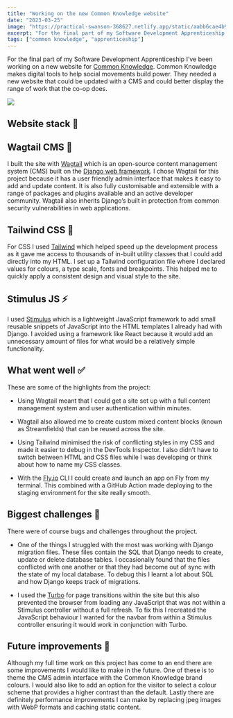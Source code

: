```yaml
---
title: "Working on the new Common Knowledge website"
date: "2023-03-25"
image: "https://practical-swanson-368627.netlify.app/static/aabb6cae4b95950fe113a900eef60600/aa440/CK-website.png"
excerpt: "For the final part of my Software Development Apprenticeship I’ve been working on a new website for Common Knowledge. Common Knowledge makes digital tools to help social movements build power. "
tags: ["common knowledge", "apprenticeship"]
---
```


<article>

For the final part of my Software Development Apprenticeship I’ve been working on a new website for [Common Knowledge](https://commonknowledge.coop/). Common Knowledge makes digital tools to help social movements build power. They needed a new website that could be updated with a CMS and could better display the range of work that the co-op does.

![](https://practical-swanson-368627.netlify.app/static/aabb6cae4b95950fe113a900eef60600/aa440/CK-website.png)

<h1> Website stack 🥞 </h1>

<h2> Wagtail CMS 🦜 </h2>

I built the site with [Wagtail](https://wagtail.org/) which is an open-source content management system (CMS) built on the [Django web framework](https://www.djangoproject.com/). I chose Wagtail for this project because it has a user friendly admin interface that makes it easy to add and update content. It is also fully customisable and extensible with a range of packages and plugins available and an active developer community. Wagtail also inherits Django’s built in protection from common security vulnerabilities in web applications.

<h2> Tailwind CSS 💅 </h2>

For CSS I used [Tailwind](https://tailwindcss.com/) which helped speed up the development process as it gave me access to thousands of in-built utility classes that I could add directly into my HTML. I set up a Tailwind configuration file where I declared values for colours, a type scale, fonts and breakpoints. This helped me to quickly apply a consistent design and visual style to the site.

<h2> Stimulus JS ⚡ </h2>

I used [Stimulus](https://stimulus.hotwired.dev/) which is a lightweight JavaScript framework to add small reusable snippets of JavaScript into the HTML templates I already had with Django. I avoided using a framework like React because it would add an unnecessary amount of files for what would be a relatively simple functionality.

<h2> What went well ✅ </h2>

These are some of the highlights from the project:

- Using Wagtail meant that I could get a site set up with a full content management system and user authentication within minutes.

- Wagtail also allowed me to create custom mixed content blocks (known as Streamfields) that can be reused across the site.

- Using Tailwind minimised the risk of conflicting styles in my CSS and made it easier to debug in the DevTools Inspector. I also didn’t have to switch between HTML and CSS files while I was developing or think about how to name my CSS classes.

- With the [Fly.io](https://fly.io/) CLI I could create and launch an app on Fly from my terminal. This combined with a GitHub Action made deploying to the staging environment for the site really smooth.

<h2> Biggest challenges 🚨 </h2>

There were of course bugs and challenges throughout the project.

- One of the things I struggled with the most was working with Django migration files. These files contain the SQL that Django needs to create, update or delete database tables. I occasionally found that the files conflicted with one another or that they had become out of sync with the state of my local database. To debug this I learnt a lot about SQL and how Django keeps track of migrations.

- I used the [Turbo](https://turbo.hotwired.dev/) for page transitions within the site but this also prevented the browser from loading any JavaScript that was not within a Stimulus controller without a full refresh. To fix this I recreated the JavaScript behaviour I wanted for the navbar from within a Stimulus controller ensuring it would work in conjunction with Turbo.

<h2> Future improvements 🔮 </h2>

Although my full time work on this project has come to an end there are some improvements I would like to make in the future. One of these is to theme the CMS admin interface with the Common Knowledge brand colours. I would also like to add an option for the visitor to select a colour scheme that provides a higher contrast than the default. Lastly there are definitely performance improvements I can make by replacing jpeg images with WebP formats and caching static content.

</article>
